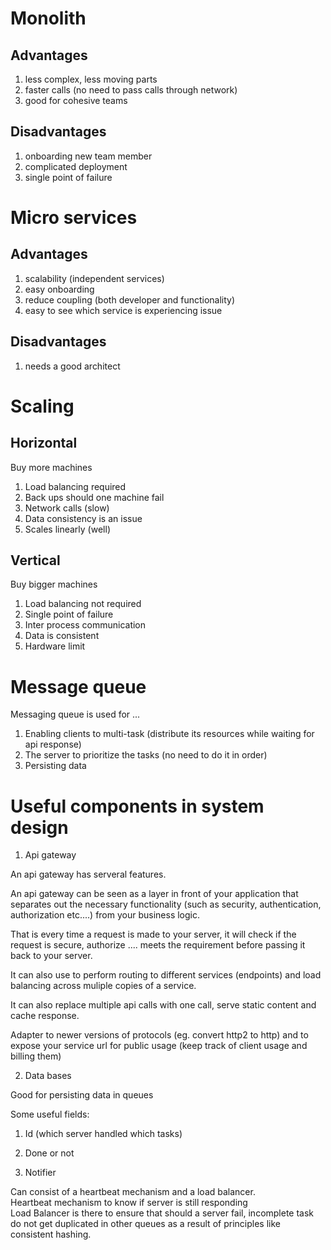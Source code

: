 # Monolith

## Advantages

1. less complex, less moving parts
2. faster calls (no need to pass calls through network)
3. good for cohesive teams

## Disadvantages

1. onboarding new team member
2. complicated deployment
3. single point of failure

# Micro services

## Advantages

1. scalability (independent services)
2. easy onboarding
3. reduce coupling (both developer and functionality)
4. easy to see which service is experiencing issue

## Disadvantages

1. needs a good architect

# Scaling

## Horizontal
Buy more machines

1. Load balancing required
2. Back ups should one machine fail
3. Network calls (slow)
4. Data consistency is an issue
5. Scales linearly (well)

## Vertical
Buy bigger machines

1. Load balancing not required
2. Single point of failure
3. Inter process communication
4. Data is consistent
5. Hardware limit

# Message queue

Messaging queue is used for ...
1. Enabling clients to multi-task (distribute its resources while waiting for api response)
2. The server to prioritize the tasks (no need to do it in order)
3. Persisting data

# Useful components in system design

1. Api gateway

An api gateway has serveral features.

An api gateway can be seen as a layer in front of your application that separates out the necessary functionality (such as security, authentication, authorization etc....) from your business logic.

That is every time a request is made to your server, it will check if the request is secure, authorize .... meets the requirement before passing it back to your server.

It can also use to perform routing to different services (endpoints) and load balancing across muliple copies of a service.

It can also replace multiple api calls with one call, serve static content and cache response.

Adapter to newer versions of protocols (eg. convert http2 to http) and to expose your service url for public usage (keep track of client usage and billing them)

2. Data bases

Good for persisting data in queues

Some useful fields:
1. Id (which server handled which tasks)
2. Done or not

3. Notifier

Can consist of a heartbeat mechanism and a load balancer.<br/>
Heartbeat mechanism to know if server is still responding<br/>
Load Balancer is there to ensure that should a server fail, incomplete task do not get duplicated in other queues as a result of principles like consistent hashing.

